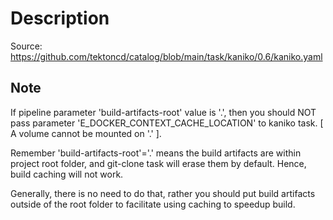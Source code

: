# Description

Source: <https://github.com/tektoncd/catalog/blob/main/task/kaniko/0.6/kaniko.yaml>

## Note

If pipeline parameter 'build-artifacts-root' value is '.', then you should NOT pass parameter 'E_DOCKER_CONTEXT_CACHE_LOCATION' to kaniko task.
[ A volume cannot be mounted on '.' ].

Remember 'build-artifacts-root'='.' means the build artifacts are within project root folder, and git-clone task will erase them by default. Hence, build caching will not work.

Generally, there is no need to do that, rather you should put build artifacts outside of the root folder to facilitate using caching to speedup build.